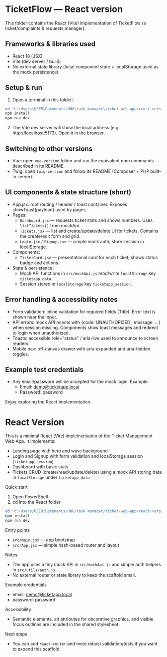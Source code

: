 # TicketFlow — React version

This folder contains the React (Vite) implementation of TicketFlow (a ticket/complaints & requests manager).

## Frameworks & libraries used
- React 18 (JSX)
- Vite (dev server / build)
- No external state library (local component state + localStorage used as the mock persistence)

## Setup & run
1. Open a terminal in this folder:

```powershell
cd "c:\Users\USER\Documents\HNG\task manager\ticket-web-app\react-version"
npm install
npm run dev
```

2. The Vite dev server will show the local address (e.g. http://localhost:5173). Open it in the browser.

## Switching to other versions
- Vue: open `vue-version` folder and run the equivalent npm commands described in its README.
- Twig: open `twig-version` and follow its README (Composer + PHP built-in server).

## UI components & state structure (short)
- App.jsx: root routing / header / toast container. Exposes showToast(payload) used by pages.
- Pages:
  - `Dashboard.jsx` — requests ticket stats and shows numbers. Uses `listTickets()` from mockApi.
  - `Tickets.jsx` — list and create/update/delete UI for tickets. Contains the create/edit form and grid.
  - `Login.jsx` / `Signup.jsx` — simple mock auth; store session in localStorage.
- Components:
  - `TicketCard.jsx` — presentational card for each ticket; shows status badge and actions.
- State & persistence:
  - Mock API functions in `src/mockApi.js` read/write `localStorage` key `ticketapp_data`.
  - Session stored in `localStorage` key `ticketapp_session`.

## Error handling & accessibility notes
- Form validation: inline validation for required fields (Title). Error text is shown near the input.
- API errors: mock API rejects with {code:'UNAUTHORIZED', message: ...} when session missing. Components show toast messages and redirect to login when unauthorized.
- Toasts: accessible role="status" / aria-live used to announce to screen readers.
- Mobile nav: off-canvas drawer with aria-expanded and aria-hidden toggles.

## Example test credentials
- Any email/password will be accepted for the mock login. Example:
  - Email: demo@ticketapp.local
  - Password: password

Enjoy exploring the React implementation.

# React Version

This is a minimal React (Vite) implementation of the Ticket Management Web App. It implements:

- Landing page with hero and wave background
- Login and Signup with form validation and localStorage session (`ticketapp_session`)
- Dashboard with basic stats
- Tickets CRUD (create/read/update/delete) using a mock API storing data in `localStorage` under `ticketapp_data`

Quick start

1. Open PowerShell
2. cd into the React folder

```powershell
cd "c:/Users/USER/Documents/HNG/task manager/ticket-web-app/react-version"
npm install
npm run dev
```

Entry points
- `src/main.jsx` — app bootstrap
- `src/App.jsx` — simple hash-based router and layout

Notes
- The app uses a tiny mock API in `src/mockApi.js` and simple auth helpers in `src/utils/auth.js`.
- No external router or state library to keep the scaffold small.

Example credentials
- email: demo@ticketapp.local
- password: password

Accessibility
- Semantic elements, alt attributes for decorative graphics, and visible focus outlines are included in the shared stylesheet.

Next steps
- You can add `react-router` and more robust validation/tests if you want to expand this scaffold.
